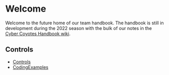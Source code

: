 # Welcome
Welcome to the future home of our team handbook. The handbook is still in development during the 2022 season with the bulk of our notes in the [Cyber Coyotes Handbook wiki](https://github.com/CyberCoyotes/Handbook/wiki).

## Controls
- [Controls](https://github.com/CyberCoyotes/Handbook/blob/main/Controls.md)
- [CodingExamples](../main/Controls-Examples.md)
